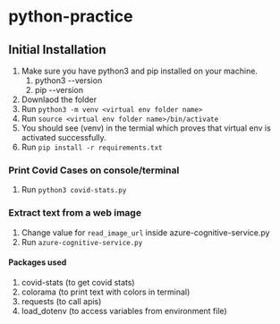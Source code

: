 # python-practice


## Initial Installation ##

1. Make sure you have python3 and pip installed on your machine. 
    1. python3 --version
    2. pip --version
2. Downlaod the folder   
3. Run `python3 -m venv <virtual env folder name>`
4. Run `source <virtual env folder name>/bin/activate` 
5. You should see (venv) in the termial which proves that virtual env is activated successfully.
6. Run `pip install -r requirements.txt` 




### Print Covid Cases on console/terminal ###

1. Run `python3 covid-stats.py`

### Extract text from a web image ###

1. Change value for `read_image_url` inside azure-cognitive-service.py 
2. Run `azure-cognitive-service.py`

#### Packages used ####    

1. covid-stats (to get covid stats)
2. colorama (to print text with colors in terminal)
3. requests (to call apis)
4. load_dotenv (to access variables from environment file)

  
          



